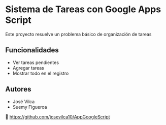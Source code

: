 # Sistema de Tareas con Google Apps Script

Este proyecto resuelve un problema básico de organización de tareas 

## Funcionalidades
- Ver tareas pendientes
- Agregar tareas 
- Mostrar todo en el registro

## Autores
- José Vilca
- Suemy Figueroa

🔗 https://github.com/josevilca10/AppGoogleScript
